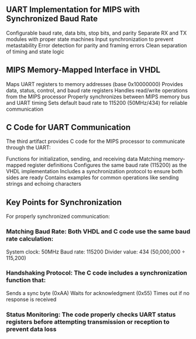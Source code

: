 ## UART Implementation for MIPS with Synchronized Baud Rate

Configurable baud rate, data bits, stop bits, and parity
Separate RX and TX modules with proper state machines
Input synchronization to prevent metastability
Error detection for parity and framing errors
Clean separation of timing and state logic

## MIPS Memory-Mapped Interface in VHDL

Maps UART registers to memory addresses (base 0x10000000)
Provides data, status, control, and baud rate registers
Handles read/write operations from the MIPS processor
Properly synchronizes between MIPS memory bus and UART timing
Sets default baud rate to 115200 (50MHz/434) for reliable communication

## C Code for UART Communication
The third artifact provides C code for the MIPS processor to communicate through the UART:

Functions for initialization, sending, and receiving data
Matching memory-mapped register definitions
Configures the same baud rate (115200) as the VHDL implementation
Includes a synchronization protocol to ensure both sides are ready
Contains examples for common operations like sending strings and echoing characters

## Key Points for Synchronization
For properly synchronized communication:

### Matching Baud Rate: Both VHDL and C code use the same baud rate calculation:

System clock: 50MHz
Baud rate: 115200
Divider value: 434 (50,000,000 ÷ 115,200)

### Handshaking Protocol: The C code includes a synchronization function that:

Sends a sync byte (0xAA)
Waits for acknowledgment (0x55)
Times out if no response is received

### Status Monitoring: The code properly checks UART status registers before attempting transmission or reception to prevent data loss
